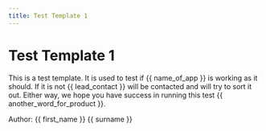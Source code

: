 ```yaml
---
title: Test Template 1
---
```


# Test Template 1
This is a test template. It is used to test if {{ name_of_app }} is working as it should. If it is not {{ lead_contact }} will be contacted and will try to sort it out. Either way, we hope you have success in running this test {{ another_word_for_product }}.

Author: {{ first_name }} {{ surname }}